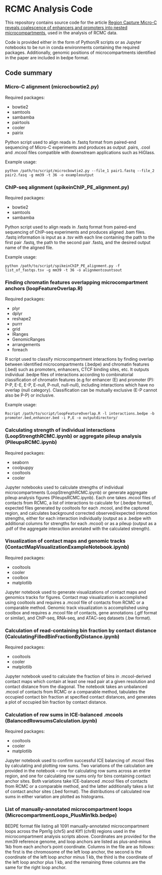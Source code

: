 # RCMC Analysis Code
This repository contains source code for the article [Region Capture Micro-C reveals coalescence of enhancers and promoters into nested microcompartments](https://www.biorxiv.org/content/10.1101/2022.07.12.499637v1), used in the analysis of RCMC data. 

Code is provided either in the form of Python/R scripts or as Jupyter notebooks to be run in conda environments containing the required packages. Additionally, genomic positions of microcompartments identified in the paper are included in bedpe format.
## Code summary
### Micro-C alignment (microcbowtie2.py)
Required packages:
-	bowtie2
-	samtools
-	sambamba
-	pairtools
-	cooler
-	pairix

Python script used to align reads in .fastq format from paired-end sequencing of Micro-C experiments and produces as output .pairs, .cool and .mcool files compatible with downstream applications such as HiGlass.

Example usage:

```
python /path/to/script/microcbowtie2.py --file_1 pair1.fastq --file_2 pair2.fasq -g mm39 -t 36 -o exampleoutput
```

### ChIP-seq alignment (spikeinChIP_PE_alignment.py)
Required packages:
-	bowtie2
-	samtools
-	sambamba

Python script used to align reads in .fastq format from paired-end sequencing of ChIP-seq experiments and produces aligned .bam files. .fastq information is input as a .tsv with each line containing the path to the first pair .fastq, the path to the second pair .fastq, and the desired output name of the aligned file.

Example usage:

```
python /path/to/script/spikeinChIP_PE_alignment.py -f list_of_fastqs.tsv -g mm39 -t 36 -o alignmentcountsout
```

### Finding chromatin features overlapping microcompartment anchors (loopFeatureOverlap.R)
Required packages:
-	plyr
-	dplyr
-	reshape2
-	purrr
-	grid
-	IRanges
-	GenomicRanges
-	arrangements
-	foreach

R script used to classify microcompartment interactions by finding overlap between identified microcompartments (.bedpe) and chromatin features (.bed) such as promoters, enhancers, CTCF binding sites, etc. It outputs individual .bedpe files of interactions according to combinatorial classification of chromatin features (e.g for enhancer (E) and promoter (P): P-P, E-E, E-P, E-null, P-null, null-null), including interactions which have no overlap (null category). Classification can be mutually exclusive (E-P cannot also be P-P) or inclusive.

Example usage:

```
Rscript /path/to/script/loopFeatureOverlap.R -l interactions.bedpe -b promoter.bed,enhancer.bed -i P,E -o outputdirectory/
```

### Calculating strength of individual interactions (LoopStrengthRCMC.ipynb) or aggregate pileup analysis (PileupsRCMC.ipynb)
Required packages:
-	seaborn
-	coolpuppy
-	cooltools
-	cooler

Jupyter notebooks used to calculate strengths of individual microcompartments (LoopStrengthRCMC.ipynb) or generate aggregate pileup analysis figures (PileupsRCMC.ipynb). Each one takes .mcool files of contacts from RCMC, a list of interactions to calculate for (.bedpe format), expected files generated by cooltools for each .mcool, and the captured region, and calculates background corrected observed/expected interaction strengths, either for each interaction individually (output as a .bedpe with additional columns for strengths for each .mcool) or as a pileup (output as a .pdf of the aggregate interaction annotated with the calculated strength).

### Visualization of contact maps and genomic tracks (ContactMapVisualizationExampleNotebook.ipynb)
Required packages:
-	cooltools
-	cooler
-	coolbox
-	matplotlib

Jupyter notebook used to generate visualizations of contact maps and genomics tracks for figures. Contact map visualization is accomplished using cooltools and requires a .mcool file of contacts from RCMC or a comparable method. Genomic track visualization is accomplished using coolbox and requires a .mcool file of contacts, gene annotations (.gtf format or similar), and ChIP-seq, RNA-seq, and ATAC-seq datasets (.bw format).

### Calculation of read-containing bin fraction by contact distance (CalculatingFilledBinFractionByDistance.ipynb)
Required packages:
-	cooltools
-	cooler
-	matplotlib

Jupyter notebook used to calculate the fraction of bins in .mcool-derived contact maps which contain at least one read pair at a given resolution and contact distance from the diagonal. The notebook takes an unbalanced .mcool of contacts from RCMC or a comparable method, tabulates the occupied contact bin fraction at specified contact distances, and generates a plot of occupied bin fraction by contact distance.

### Calculation of row sums in ICE-balanced .mcools (BalancedRowsumsCalculation.ipynb)
Required packages:
-	cooltools
-	cooler
-	matplotlib

Jupyter notebook used to confirm successful ICE balancing of .mcool files by calculating and plotting row sums. Two variations of the calculation are provided in the notebook – one for calculating row sums across an entire region, and one for calculating row sums only for bins containing contact anchor sites. Both variations take ICE-balanced .mcool files of contacts from RCMC or a comparable method, and the latter additionally takes a list of contact anchor sites (.bed format). The distributions of calculated row sums in either variation are plotted as histograms.

### List of manually-annotated microcompartment loops (MicrocompartmentLoops_PlusMin1kb.bedpe)
BEDPE format file listing all 1091 manually-annotated microcompartment loops across the Ppm1g (chr5) and Klf1 (chr8) regions used in the microcompartment analysis scripts above. Coordinates are provided for the mm39 reference genome, and loop anchors are listed as plus-and-minus 1kb from each anchor’s point coordinate. Columns in the file are as follows: the first is the chromosome of the left loop anchor, the second is the coordinate of the left loop anchor minus 1 kb, the third is the coordinate of the left loop anchor plus 1 kb, and the remaining three columns are the same for the right loop anchor.
